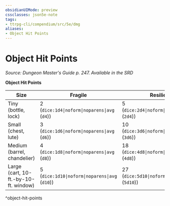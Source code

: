 ```yaml
---
obsidianUIMode: preview
cssclasses: json5e-note
tags:
- ttrpg-cli/compendium/src/5e/dmg
aliases:
- Object Hit Points
---
```

# Object Hit Points
*Source: Dungeon Master's Guide p. 247. Available in the <span title='Systems Reference Document (5.1)'>SRD</span>* 

**Object Hit Points**

| Size | Fragile | Resilient |
|------|---------|-----------|
| Tiny (bottle, lock) | 2 (`dice:1d4\|noform\|noparens\|avg` (`d4`)) | 5 (`dice:2d4\|noform\|noparens\|avg` (`2d4`)) |
| Small (chest, lute) | 3 (`dice:1d6\|noform\|noparens\|avg` (`d6`)) | 10 (`dice:3d6\|noform\|noparens\|avg` (`3d6`)) |
| Medium (barrel, chandelier) | 4 (`dice:1d8\|noform\|noparens\|avg` (`d8`)) | 18 (`dice:4d8\|noform\|noparens\|avg` (`4d8`)) |
| Large (cart, 10-ft.-by-10-ft. window) | 5 (`dice:1d10\|noform\|noparens\|avg` (`d10`)) | 27 (`dice:5d10\|noform\|noparens\|avg` (`5d10`)) |
^object-hit-points